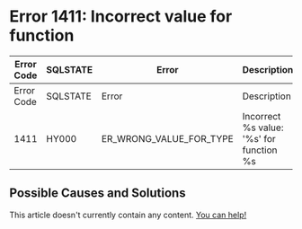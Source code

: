
# Error 1411: Incorrect value for function


| Error Code | SQLSTATE | Error | Description |
| --- | --- | --- | --- |
| Error Code | SQLSTATE | Error | Description |
| 1411 | HY000 | ER_WRONG_VALUE_FOR_TYPE | Incorrect %s value: '%s' for function %s |




## Possible Causes and Solutions


This article doesn't currently contain any content. [You can help!](/en/writing-and-editing-knowledge-base-articles/)

